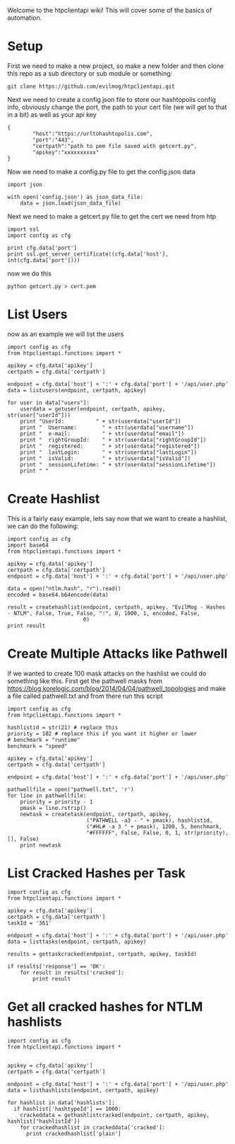 Welcome to the htpclientapi wiki! This will cover some of the basics of automation.

# Setup

First we need to make a new project, so make a new folder and then clone this repo as a sub directory or sub module or something:

```
git clone https://github.com/evilmog/htpclientapi.git
```

Next we need to create a config.json file to store our hashtopolis config info, obviously change the port, the path to your cert file (we will get to that in a bit) as well as your api key

```
{
        "host":"https://urltohashtopolis.com",
        "port":"443",
        "certpath":"path to pem file saved with getcert.py",
        "apikey":"xxxxxxxxxx"
}
```

Now we need to make a config.py file to get the config.json data

```
import json

with open('config.json') as json_data_file:
    data = json.load(json_data_file)
```

Next we need to make a getcert.py file to get the cert we need from htp

```
import ssl
import config as cfg

print cfg.data['port']
print ssl.get_server_certificate((cfg.data['host'], int(cfg.data['port'])))
```

now we do this

```
python getcert.py > cert.pem
```

#  List Users
now as an example we will list the users

```
import config as cfg
from htpclientapi.functions import *

apikey = cfg.data['apikey']
certpath = cfg.data['certpath']

endpoint = cfg.data['host'] + ':' + cfg.data['port'] + '/api/user.php'
data = listusers(endpoint, certpath, apikey)

for user in data["users"]:
    userdata = getuser(endpoint, certpath, apikey, str(user["userId"]))
    print "UserId:          " + str(userdata["userId"])
    print "  Username:        " + str(userdata["username"])
    print "  e-mail:          " + str(userdata["email"])
    print "  rightGroupId:    " + str(userdata["rightGroupId"])
    print "  registered:      " + str(userdata["registered"])
    print "  lastLogin:       " + str(userdata["lastLogin"])
    print "  isValid:         " + str(userdata["isValid"])
    print "  sessionLifetime: " + str(userdata["sessionLifetime"])
    print " "
```

# Create Hashlist
This is a fairly easy example, lets say now that we want to create a hashlist, we can do the following:

```
import config as cfg
import base64
from htpclientapi.functions import *

apikey = cfg.data['apikey']
certpath = cfg.data['certpath']
endpoint = cfg.data['host'] + ':' + cfg.data['port'] + '/api/user.php'

data = open("ntlm.hash", "r").read()
encoded = base64.b64encode(data)

result = createhashlist(endpoint, certpath, apikey, "EvilMog - Hashes - NTLM", False, True, False, ":", 0, 1000, 1, encoded, False,
                        0)
print result
```

# Create Multiple Attacks like Pathwell
If we wanted to create 100 mask attacks on the hashlist we could do something like this. First get the pathwell masks from https://blog.korelogic.com/blog/2014/04/04/pathwell_topologies and make a file called pathwell.txt and from there run this script

```
import config as cfg
from htpclientapi.functions import *

hashlistid = str(21) # replace this
priority = 102 # replace this if you want it higher or lower
# benchmark = "runtime"
benchmark = "speed"

apikey = cfg.data['apikey']
certpath = cfg.data['certpath']

endpoint = cfg.data['host'] + ':' + cfg.data['port'] + '/api/user.php'

pathwellfile = open("pathwell.txt", 'r')
for line in pathwellfile:
    priority = priority - 1
    pmask = line.rstrip()
    newtask = createtask(endpoint, certpath, apikey,
                         ("PATHWELL -a3 - " + pmask), hashlistid,
                         ("#HL# -a 3 " + pmask), 1200, 5, benchmark,
                         "#FFFFFF", False, False, 0, 1, str(priority), [], False)
    print newtask
```

# List Cracked Hashes per Task
```
import config as cfg
from htpclientapi.functions import *

apikey = cfg.data['apikey']
certpath = cfg.data['certpath']
taskId = '361'

endpoint = cfg.data['host'] + ':' + cfg.data['port'] + '/api/user.php'
data = listtasks(endpoint, certpath, apikey)

results = gettaskcracked(endpoint, certpath, apikey, taskId)

if results['response'] == 'OK':
    for result in results['cracked']:
        print result
```
# Get all cracked hashes for NTLM hashlists
```
import config as cfg
from htpclientapi.functions import *


apikey = cfg.data['apikey']
certpath = cfg.data['certpath']

endpoint = cfg.data['host'] + ':' + cfg.data['port'] + '/api/user.php'
data = listhashlists(endpoint, certpath, apikey)

for hashlist in data['hashlists']:
  if hashlist['hashtypeId'] == 1000:
    crackeddata = gethashlistcracked(endpoint, certpath, apikey, hashlist['hashlistId'])
    for crackedhashlist in crackeddata['cracked']:
      print crackedhashlist['plain']
```
